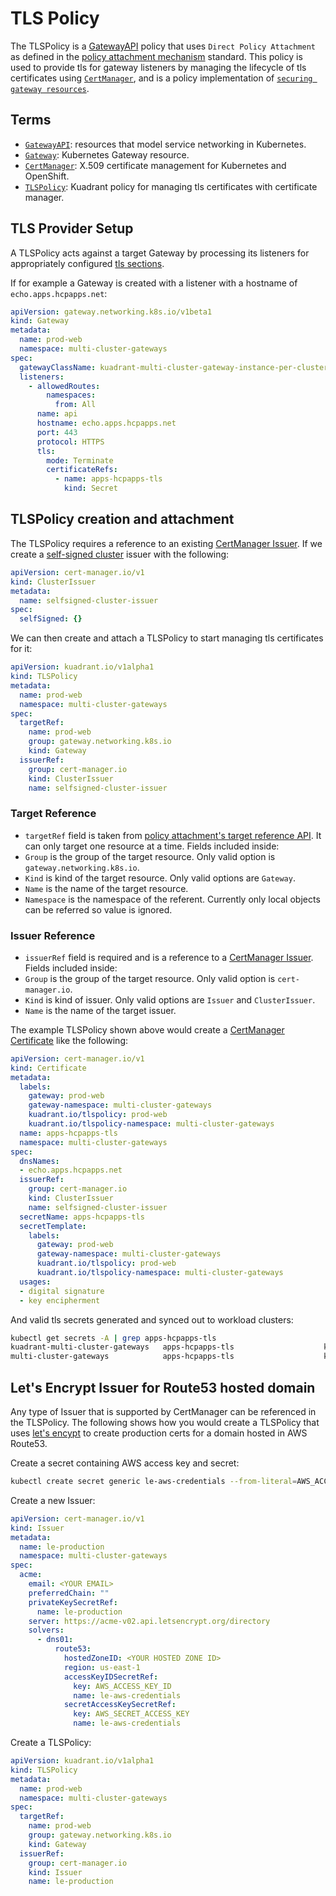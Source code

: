 # TLS Policy

The TLSPolicy is a [GatewayAPI](https://gateway-api.sigs.k8s.io/) policy that uses `Direct Policy Attachment` as defined in the [policy attachment mechanism](https://gateway-api.sigs.k8s.io/v1alpha2/references/policy-attachment/) standard.
This policy is used to provide tls for gateway listeners by managing the lifecycle of tls certificates using [`CertManager`](https://cert-manager.io), and is a policy implementation of [`securing gateway resources`](https://cert-manager.io/docs/usage/gateway/). 

## Terms

- [`GatewayAPI`](https://gateway-api.sigs.k8s.io/): resources that model service networking in Kubernetes.
- [`Gateway`](https://gateway-api.sigs.k8s.io/api-types/gateway/): Kubernetes Gateway resource. 
- [`CertManager`](https://cert-manager.io): X.509 certificate management for Kubernetes and OpenShift. 
- [`TLSPolicy`](https://github.com/Kuadrant/multicluster-gateway-controller/blob/main/config/crd/bases/kuadrant.io_dnspolicies.yaml): Kuadrant policy for managing tls certificates with certificate manager.


## TLS Provider Setup

A TLSPolicy acts against a target Gateway by processing its listeners for appropriately configured [tls sections](https://cert-manager.io/docs/usage/gateway/#generate-tls-certs-for-selected-tls-blocks).

If for example a Gateway is created with a listener with a hostname of `echo.apps.hcpapps.net`:
```yaml
apiVersion: gateway.networking.k8s.io/v1beta1
kind: Gateway
metadata:
  name: prod-web
  namespace: multi-cluster-gateways
spec:
  gatewayClassName: kuadrant-multi-cluster-gateway-instance-per-cluster
  listeners:
    - allowedRoutes:
        namespaces:
          from: All
      name: api
      hostname: echo.apps.hcpapps.net
      port: 443
      protocol: HTTPS
      tls:
        mode: Terminate
        certificateRefs:
          - name: apps-hcpapps-tls
            kind: Secret
```

## TLSPolicy creation and attachment

The TLSPolicy requires a reference to an existing [CertManager Issuer](https://cert-manager.io/docs/configuration/). 
If we create a [self-signed cluster](https://cert-manager.io/docs/configuration/selfsigned/) issuer with the following:

```yaml
apiVersion: cert-manager.io/v1
kind: ClusterIssuer
metadata:
  name: selfsigned-cluster-issuer
spec:
  selfSigned: {}
```

We can then create and attach a TLSPolicy to start managing tls certificates for it:

```yaml
apiVersion: kuadrant.io/v1alpha1
kind: TLSPolicy
metadata:
  name: prod-web
  namespace: multi-cluster-gateways
spec:
  targetRef:
    name: prod-web
    group: gateway.networking.k8s.io
    kind: Gateway
  issuerRef:
    group: cert-manager.io
    kind: ClusterIssuer
    name: selfsigned-cluster-issuer
```

### Target Reference
- `targetRef` field is taken from [policy attachment's target reference API](https://gateway-api.sigs.k8s.io/v1alpha2/references/policy-attachment/#target-reference-api). It can only target one resource at a time. Fields included inside:
- `Group` is the group of the target resource. Only valid option is `gateway.networking.k8s.io`.
- `Kind` is kind of the target resource. Only valid options are `Gateway`.
- `Name` is the name of the target resource.
- `Namespace` is the namespace of the referent. Currently only local objects can be referred so value is ignored.

### Issuer Reference
- `issuerRef` field is required and is a reference to a [CertManager Issuer](https://cert-manager.io/docs/configuration/). Fields included inside:
- `Group` is the group of the target resource. Only valid option is `cert-manager.io`.
- `Kind` is kind of issuer. Only valid options are `Issuer` and `ClusterIssuer`.
- `Name` is the name of the target issuer.

The example TLSPolicy shown above would create a [CertManager Certificate](https://cert-manager.io/docs/usage/certificate/) like the following:
```yaml
apiVersion: cert-manager.io/v1
kind: Certificate
metadata:
  labels:
    gateway: prod-web
    gateway-namespace: multi-cluster-gateways
    kuadrant.io/tlspolicy: prod-web
    kuadrant.io/tlspolicy-namespace: multi-cluster-gateways
  name: apps-hcpapps-tls
  namespace: multi-cluster-gateways
spec:
  dnsNames:
  - echo.apps.hcpapps.net
  issuerRef:
    group: cert-manager.io
    kind: ClusterIssuer
    name: selfsigned-cluster-issuer
  secretName: apps-hcpapps-tls
  secretTemplate:
    labels:
      gateway: prod-web
      gateway-namespace: multi-cluster-gateways
      kuadrant.io/tlspolicy: prod-web
      kuadrant.io/tlspolicy-namespace: multi-cluster-gateways
  usages:
  - digital signature
  - key encipherment
```

And valid tls secrets generated and synced out to workload clusters:

```bash
kubectl get secrets -A | grep apps-hcpapps-tls
kuadrant-multi-cluster-gateways   apps-hcpapps-tls                    kubernetes.io/tls               3      6m42s
multi-cluster-gateways            apps-hcpapps-tls                    kubernetes.io/tls               3      7m12s
```

## Let's Encrypt Issuer for Route53 hosted domain

Any type of Issuer that is supported by CertManager can be referenced in the TLSPolicy. The following shows how you would create a TLSPolicy that uses [let's encypt](https://letsencrypt.org/) to create production certs for a domain hosted in AWS Route53.

Create a secret containing AWS access key and secret:
```bash
kubectl create secret generic le-aws-credentials --from-literal=AWS_ACCESS_KEY_ID=<AWS_ACCESS_KEY_ID> --from-literal=AWS_SECRET_ACCESS_KEY=<AWS_SECRET_ACCESS_KEY> -n multi-cluster-gateways
```

Create a new Issuer:
```yaml
apiVersion: cert-manager.io/v1
kind: Issuer
metadata:
  name: le-production
  namespace: multi-cluster-gateways
spec:
  acme:
    email: <YOUR EMAIL>
    preferredChain: ""
    privateKeySecretRef:
      name: le-production
    server: https://acme-v02.api.letsencrypt.org/directory
    solvers:
      - dns01:
          route53:
            hostedZoneID: <YOUR HOSTED ZONE ID>
            region: us-east-1
            accessKeyIDSecretRef:
              key: AWS_ACCESS_KEY_ID
              name: le-aws-credentials
            secretAccessKeySecretRef:
              key: AWS_SECRET_ACCESS_KEY
              name: le-aws-credentials
```

Create a TLSPolicy:
```yaml
apiVersion: kuadrant.io/v1alpha1
kind: TLSPolicy
metadata:
  name: prod-web
  namespace: multi-cluster-gateways
spec:
  targetRef:
    name: prod-web
    group: gateway.networking.k8s.io
    kind: Gateway
  issuerRef:
    group: cert-manager.io
    kind: Issuer
    name: le-production
```
